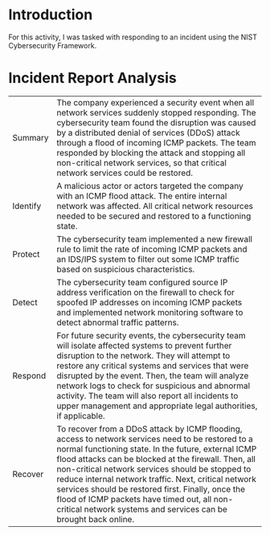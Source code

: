 # Introduction


For this activity, I was tasked with responding to an incident using the NIST Cybersecurity Framework. 


# Incident Report Analysis


<table>
  <tr>
   <td>Summary
   </td>
   <td colspan="3" >The company experienced a security event when all network services suddenly stopped responding. The cybersecurity team found the disruption was caused by a distributed denial of services (DDoS) attack through a flood of incoming ICMP packets. The team responded by blocking the attack and stopping all non-critical network services, so that critical network services could be restored.
   </td>
  </tr>
  <tr>
   <td>Identify
   </td>
   <td colspan="3" >A malicious actor or actors targeted the company with an ICMP flood attack. The entire internal network was affected. All critical network resources needed to be secured and restored to a functioning state.
   </td>
  </tr>
  <tr>
   <td>Protect
   </td>
   <td colspan="3" >The cybersecurity team implemented a new firewall rule to limit the rate of incoming ICMP packets and an IDS/IPS system to filter out some ICMP traffic based on suspicious characteristics.
   </td>
  </tr>
  <tr>
   <td>Detect
   </td>
   <td colspan="3" >The cybersecurity team configured source IP address verification on the firewall to check for spoofed IP addresses on incoming ICMP packets and implemented network monitoring software to detect abnormal traffic patterns. 
   </td>
  </tr>
  <tr>
   <td>Respond
   </td>
   <td colspan="3" >For future security events, the cybersecurity team will isolate affected systems to prevent further disruption to the network. They will attempt to restore any critical systems and services that were disrupted by the event. Then, the team will analyze network logs to check for suspicious and abnormal activity. The team will also report all incidents to upper management and appropriate legal authorities, if applicable.
   </td>
  </tr>
  <tr>
   <td>Recover
   </td>
   <td colspan="3" >To recover from a DDoS attack by ICMP flooding, access to network services need to be restored to a normal functioning state. In the future, external ICMP flood attacks can be blocked at the firewall. Then, all non-critical network services should be stopped to reduce internal network traffic. Next, critical network services should be restored first. Finally, once the flood of ICMP packets have timed out, all non-critical network systems and services can be brought back online.
   </td>
  </tr>
</table>

